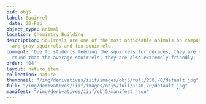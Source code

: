 ```yaml
---
pid: obj5
label: Squirrel
_date: 20-Feb
object_type: animal
location: Chemistry Building
description: Squirrels are one of the most noticeable animals on campus; common types
  are gray squirrels and fox squirrels.
comment: 'Due to students feeding the squirrels for decades, they are not only more
  round than the average squirrels, they are also extremely friendly. '
order: '04'
layout: nature_item
collection: nature
thumbnail: "/img/derivatives/iiif/images/obj5/full/250,/0/default.jpg"
full: "/img/derivatives/iiif/images/obj5/full/1140,/0/default.jpg"
manifest: "/img/derivatives/iiif/obj5/manifest.json"
---
```

